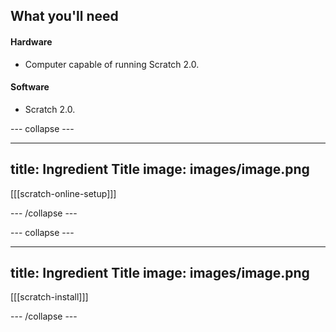 ## What you'll need

#### Hardware

+ Computer capable of running Scratch 2.0.

#### Software

+ Scratch 2.0.

--- collapse ---

---
title: Ingredient Title
image: images/image.png
---

[[[scratch-online-setup]]]

--- /collapse ---

--- collapse ---

---
title: Ingredient Title
image: images/image.png
---

[[[scratch-install]]]

--- /collapse ---

